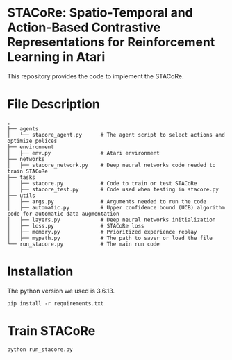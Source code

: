 # STACoRe: Spatio-Temporal and Action-Based Contrastive Representations for Reinforcement Learning in Atari
This repository provides the code to implement the STACoRe.

# File Description
    .
    ├── agents
    │   └── stacore_agent.py      # The agent script to select actions and optimize polices
    ├── environment                     
    │   ├── env.py                # Atari environment
    ├── networks                     
    │   ├── stacore_network.py    # Deep neural networks code needed to train STACoRe
    ├── tasks                     
    │   ├── stacore.py            # Code to train or test STACoRe
    │   ├── stacore_test.py       # Code used when testing in stacore.py
    ├── utils                    
    │   ├── args.py               # Arguments needed to run the code
    │   ├── automatic.py          # Upper confidence bound (UCB) algorithm code for automatic data augmentation
    │   ├── layers.py             # Deep neural networks initialization
    │   ├── loss.py               # STACoRe loss
    │   ├── memory.py             # Prioritized experience replay
    │   ├── mypath.py             # The path to saver or load the file
    └── run_stacore.py            # The main run code
    
# Installation
The python version we used is 3.6.13.
~~~
pip install -r requirements.txt
~~~

# Train STACoRe
~~~
python run_stacore.py
~~~
